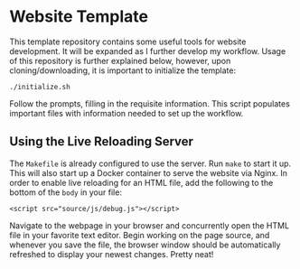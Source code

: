 # Website Template

This template repository contains some useful tools for website development.
It will be expanded as I further develop my workflow. Usage of this repository
is further explained below, however, upon cloning/downloading, it is important
to initialize the template:

```
./initialize.sh
```

Follow the prompts, filling in the requisite information. This script populates
important files with information needed to set up the workflow.

## Using the Live Reloading Server

The `Makefile` is already configured to use the server. Run `make` to start it
up. This will also start up a Docker container to serve the website via Nginx.
In order to enable live reloading for an HTML file, add the following to the
bottom of the `body` in your file:

```
<script src="source/js/debug.js"></script>
```

Navigate to the webpage in your browser and concurrently open the HTML file in
your favorite text editor. Begin working on the page source, and whenever you
save the file, the browser window should be automatically refreshed to display
your newest changes. Pretty neat!
